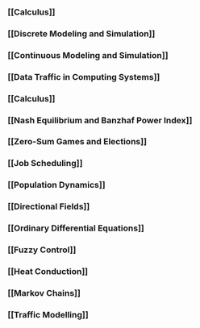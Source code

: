 ### [[Calculus]]
### [[Discrete Modeling and Simulation]]
### [[Continuous Modeling and Simulation]]
### [[Data Traffic in Computing Systems]]
### [[Calculus]]
### [[Nash Equilibrium and Banzhaf Power Index]]
### [[Zero-Sum Games and Elections]]
### [[Job Scheduling]]
### [[Population Dynamics]]
### [[Directional Fields]]
### [[Ordinary Differential Equations]]
### [[Fuzzy Control]]
### [[Heat Conduction]]
### [[Markov Chains]]
### [[Traffic Modelling]]